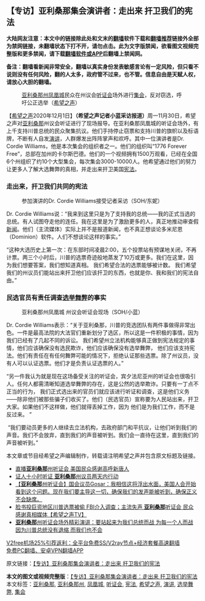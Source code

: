  <h2>【专访】亚利桑那集会演讲者：走出来 扞卫我们的宪法</h2> <p class="notice"><b>大陆网友注意：本文中的链接除此处和文末的<a href="https://github.com/bannedbook/fanqiang" >翻墙</a>软件下载和<a href="https://github.com/killgcd/justmysocks/blob/master/README.md">翻墙推荐</a>链接外全部为禁网链接，未翻墙状态下打不开，请勿点击。此为文字版禁闻，欲看图文视频完整版和更多禁闻，请下载<a href="https://github.com/bannedbook/fanqiang">翻墙软件或APP</a>后翻墙上禁闻网。</p><p>备注：翻墙看新闻非常安全，翻墙以真实身份发表敏感言论有一定风险，但只看不说则没有任何风险，翻的人太多，政府管不过来，也不管。信息自由是天赋人权，请放心大胆的翻墙。</b></p>  <div class="entry"> <figure><figcaption><a href="https://www.bannedbook.org/bnews/tag/%E4%BA%9A%E5%88%A9%E6%A1%91%E9%82%A3%E5%B7%9E/" class="st_tag internal_tag" rel="tag" title="标签 亚利桑那州 下的日志">亚利桑那州</a><a href="https://www.bannedbook.org/bnews/tag/%E5%87%A4%E5%87%B0%E5%9F%8E/" class="st_tag internal_tag" rel="tag" title="标签 凤凰城 下的日志">凤凰城</a>民众在州议会<a href="https://www.bannedbook.org/bnews/tag/%e5%90%ac%e8%af%81%e4%bc%9a/" class="st_tag internal_tag" rel="tag" title="标签 听证会 下的日志">听证会</a>场外进行<a href="https://www.bannedbook.org/bnews/tag/%E9%9B%86%E4%BC%9A/" class="st_tag internal_tag" rel="tag" title="标签 集会 下的日志">集会</a>，反对窃选，呼吁公正选举（<a href="https://www.bannedbook.org/bnews/tag/%e5%b8%8c%e6%9c%9b%e4%b9%8b%e5%a3%b0/" class="st_tag internal_tag" rel="tag" title="标签 希望之声 下的日志">希望之声</a>）</figcaption></figure> <p>【<span class='wp_keywordlink_affiliate'><a href="https://www.soundofhope.org" title="希望之声" target="_blank">希望之声</a></span>2020年12月1日】<strong>（希望之声记者小蓝采访报道）</strong>周一11月30日，希望之声对<a href="https://www.bannedbook.org/bnews/tag/%e4%ba%9a%e5%88%a9%e6%a1%91%e9%82%a3/" class="st_tag internal_tag" rel="tag" title="标签 亚利桑那 下的日志">亚利桑那</a>州议会听证进行了现场报导。在亚利桑那凤凰城的听证会场外，有上千支持川普总统的民众聚集抗议。他们手持停止窃票和支持川普的旗帜以及标语牌，不断有人自发<a href="https://www.bannedbook.org/bnews/tag/%E6%BC%94%E8%AE%B2/" class="st_tag internal_tag" rel="tag" title="标签 演讲 下的日志">演讲</a>，人群爆发出阵阵掌声和欢呼。其中一位演讲者是Dr. Cordie Williams，他是本次集会的组织者之一。他们的组织叫“1776 Forever Free”，总部在加州的卡尔斯巴德。他们的一个视频拥有1500万观看，已经在全国6个州组织了约10个大型集会，每次集会3000-10000人。他希望通过他们的努力让更多人了解大选舞弊的真相，并走出来扞卫美国<a href="https://www.bannedbook.org/bnews/tag/%e5%ae%aa%e6%b3%95/" class="st_tag internal_tag" rel="tag" title="标签 宪法 下的日志">宪法</a>。</p> <h3><strong>走出来，扞卫我们共同的宪法</strong></h3> <figure><figcaption>参加演讲的Dr. Cordie Williams接受记者采访（SOH/东妮）</figcaption></figure> <p>Dr. Cordie Williams说：“我来到这里只是为了支持我的总统——我的正式当选的总统。有人试图夺走他的连任。我在这里是为了激励更多的人，真正地推动审查假<span class='wp_keywordlink_affiliate'><a href="https://www.bannedbook.org/" title="新闻">新闻</a></span>。他们（主流媒体）实际上并不是报道新闻，也不真正想谈论多米尼恩（Dominion）软件。人们不想谈论这样的事实。”</p>  <p>“这种大选历史上第一次：在东部时间凌晨2:00，五个投票站有预谋地关闭，不再计票。两三个小时后，川普的选票奇迹般地蒸发了10万或更多。我们在这里，因为我们想要答案，我们想知道真相。 我们希望合法的选票能够被计数。 我们希望我们的州议员们能站出来扞卫他们应该扞卫的东西，也就是你、我和我们的宪法自由。” </p> <h3><strong>民选官员有责任调查<a href="https://www.bannedbook.org/bnews/tag/%E9%80%89%E4%B8%BE%E8%88%9E%E5%BC%8A/" class="st_tag internal_tag" rel="tag" title="标签 选举舞弊 下的日志">选举舞弊</a>的事实</strong></h3> <figure><figcaption>亚利桑那州凤凰城 州议会听证会现场（SOH/小蓝）</figcaption></figure> <p>Dr. Cordie Williams表示：“关于亚利桑那，川普的竞选团队有两件事做得非常出色。一件是最高法院的大法官们重新划分了选区，所以这是一件积极的事情，因为我们已经有了几起不同的诉讼。 我们希望州立法机构能够真正做到宪法规定的事情，他们应该确保没有选民欺诈，他们应该确保没有选举舞弊， 他们应该支持宪法。他们有责任在有任何舞弊可能的情况下，拒绝认证那些选票。除了州议员，没有人可以认证选票。他们才是负责认证选票的人。” </p>  <p>“另一件我认为就是现在这场备受关注的听证会，宾夕法尼亚州的听证会也很吸引人。任何人都需清晰知道选举舞弊的存在，这是公然的选举欺诈。只要有一丁点不正当的行为， 我们正式选出来的官员们就应该进行听证和调查，这是他们义务——除非他们被那些骗子们收买了。他们（民选官员）宣称要为人民站出来，扞卫大家。如果他们不这样做，他们就得丢掉工作，因为 他们是为我们工作，而不是反过来。 ”</p> <p> “我们要动员更多的人继续去立法机构，去政府部门和平抗议，让他们听到我们的声音。我们不会放弃，直到我们的声音被听到。我们会一直待在这里，直到我们的声音被听到。”</p>  <p>本文章或节目经希望之声编辑制作，转载请注明希望之声并包含原文标题及链接。</p> <ul class='op-related-articles' title='相关阅读'> <li><a href='https://www.bannedbook.org/bnews/taiwannews/20201202/1440711.html' target='_blank'>直播<b>亚利桑那</b>州听证会 美国民众感谢高呼新唐人</a></li> <li><a href='https://www.bannedbook.org/bnews/bannedvideo/20201202/1440707.html' target='_blank'>证人十小时听证 <b>亚利桑那</b>州议员两天内行动</a></li> <li><a href='https://www.bannedbook.org/bnews/bannedvideo/20201202/1440683.html' target='_blank'>【<b>亚利桑那</b>州听证会】国会议员Gosar：我相信这将浮出水面，美国人会开始看到这个问题。现在我们要主导这一切，确保我们的发声能被听到，确保正义不会缺席。</a></li> <li><a href='https://www.bannedbook.org/bnews/cbnews/20201202/1440667.html' target='_blank'>脸书投巨资地区川普选票被偷 FBI介入调查；主流失声 <b>亚利桑那</b>听证会 民众感谢真相媒体【希望之声TV】</a></li> <li><a href='https://www.bannedbook.org/bnews/bannedvideo/20201202/1440645.html' target='_blank'><b>亚利桑那</b>州听证会场外精彩演讲：要站起来为我们总统而战 为每一个人而战 因为川普总统没有退缩 而我们也不会</a></li> </ul> <p class="texttj"> <a href="https://www.bannedbook.org/forum23/topic22702.html" target="_blank">V2free机场25%引荐返利：全平台免费SS/V2ray节点+经济套餐高速翻墙</a><br/> <a href="https://github.com/bannedbook/fanqiang/wiki/%E7%A6%81%E9%97%BB%E7%BD%91%E5%AE%89%E5%8D%93%E7%BF%BB%E5%A2%99%E6%96%B0%E9%97%BBAPP" target="_blank">免费PC翻墙、安卓VPN翻墙APP</a></p><p>原文链接：<a class="src_link"  href="https://www.soundofhope.org/post/449041" target="_blank">【专访】亚利桑那集会演讲者：走出来 扞卫我们的宪法</a></p> <a name='sharetosocial'></a>       <div><b>本文的图文或视频完整版</b>：<a href='https://www.bannedbook.org/bnews/comments/20201202/1440722.html'>【专访】亚利桑那集会演讲者：走出来 扞卫我们的宪法</a></div>  </div><!--END ENTRY--> <div class="postfooter"> <div>本文标签：<a href="https://www.bannedbook.org/bnews/tag/%e4%ba%9a%e5%88%a9%e6%a1%91%e9%82%a3/" rel="tag">亚利桑那</a>, <a href="https://www.bannedbook.org/bnews/tag/%E4%BA%9A%E5%88%A9%E6%A1%91%E9%82%A3%E5%B7%9E/" rel="tag">亚利桑那州</a>, <a href="https://www.bannedbook.org/bnews/tag/%E5%87%A4%E5%87%B0%E5%9F%8E/" rel="tag">凤凰城</a>, <a href="https://www.bannedbook.org/bnews/tag/%e5%90%ac%e8%af%81%e4%bc%9a/" rel="tag">听证会</a>, <a href="https://www.bannedbook.org/bnews/tag/%e5%ae%aa%e6%b3%95/" rel="tag">宪法</a>, <a href="https://www.bannedbook.org/bnews/tag/%e5%b8%8c%e6%9c%9b%e4%b9%8b%e5%a3%b0/" rel="tag">希望之声</a>, <a href="https://www.bannedbook.org/bnews/tag/%E6%BC%94%E8%AE%B2/" rel="tag">演讲</a>, <a href="https://www.bannedbook.org/bnews/tag/%E9%80%89%E4%B8%BE%E8%88%9E%E5%BC%8A/" rel="tag">选举舞弊</a>, <a href="https://www.bannedbook.org/bnews/tag/%E9%9B%86%E4%BC%9A/" rel="tag">集会</a></div>  </div><!--END POSTFOOTER--> 